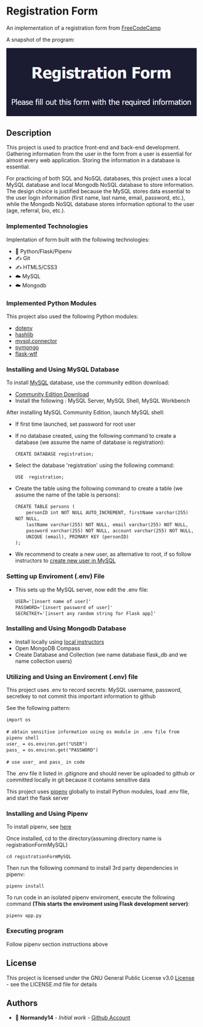 # Registration Form

An implementation of a registration form from [FreeCodeCamp](https://www.freecodecamp.org/learn/2022/responsive-web-design/learn-html-forms-by-building-a-registration-form/step-1)

A snapshot of the program: 

![snapshot](static/img/profile.PNG)

## Description

This project is used to practice front-end and back-end development. Gathering information from the user in the form from a user is essential for almost every web application. Storing the information in a database is essential.

For practicing of both SQL and NoSQL databases, this project uses a local MySQL database and local Mongodb NoSQL database to store information. The design choice is justified because the MySQL stores data essential to the user login information (first name, last name, email, password, etc.), while the Mongodb NoSQL database stores information optional to the user (age, referral, bio, etc.).

### Implemented Technologies

Implentation of form built with the following technologies:

* :snake: Python/Flask/Pipenv
* :writing_hand: Git
* :writing_hand: HTML5/CSS3
* :cloud: MySQL
* :cloud: Mongodb

### Implemented Python Modules

This project also used the following Python modules:

* [dotenv](https://pypi.org/project/python-dotenv/)
* [hashlib](https://pypi.org/project/hashlib/)
* [mysql.connector](https://pypi.org/project/mysql-connector-python/)
* [pymongo](https://pypi.org/project/pymongo/)
* [flask-wtf](https://pypi.org/project/Flask-WTF/)

### Installing and Using MySQL Database

To install [MySQL](https://www.mysql.com/) database, use the community edition download:

* [Community Edition Download](https://dev.mysql.com/downloads/)
* Install the following : MySQL Server, MySQL Shell, MySQL Workbench

After installing MySQL Community Edition, launch MySQL shell:

* If first time launched, set password for root user
* If no database created, using the following command to create a database (we assume the name of database is registration):
  
  ```
  CREATE DATABASE registration;
  ```
* Select the database 'registration' using the following command:

  ```
  USE  registration;
  ```
* Create the table using the following command to create a table (we assume the name of the table is persons):

  ```
  CREATE TABLE persons (
      personID int NOT NULL AUTO_INCREMENT, firstName varchar(255) NOT NULL, 
      lastName varchar(255) NOT NULL, email varchar(255) NOT NULL, 
      password varchar(255) NOT NULL, account varchar(255) NOT NULL, 
      UNIQUE (email), PRIMARY KEY (personID)
  );
  ```
  
* We recommend to create a new user, as alternative to root, if so follow instructors to [create new user in MySQL](https://hackr.io/blog/how-to-make-a-new-user-in-MySQL)

### Setting up Enviroment (.env) File
* This sets up the MySQL server, now edit the .env file:

  ```
  USER='[insert name of user]'
  PASSWORD='[insert password of user]'
  SECRETKEY='[insert any random string for Flask app]'
  ```

### Installing and Using Mongodb Database
* Install locally using [local instructors](https://www.mongodb.com/docs/manual/administration/install-community/)
* Open MongoDB Compass
* Create Database and Collection (we name database flask_db and we name collection users)

### Utilizing and Using an Enviroment (.env) file

This project uses .env to record secrets: MySQL username, password, secretkey to not commit this important information to github

See the following pattern:

```
import os 
 
# obtain sensitive information using os module in .env file from pipenv shell
user_ = os.environ.get("USER") 
pass_ = os.environ.get("PASSWORD")

# use user_ and pass_ in code
```

The .env file it listed in .gitignore and should never be uploaded to github or committed locally in git because it contains sensitive data

This project uses [pipenv](https://pipenv.pypa.io/en/latest/) globally to install Python modules, load .env file, and start the flask server

### Installing and Using Pipenv

To install pipenv, see [here](https://pipenv.pypa.io/en/latest/install/)

Once installed, cd to the directory(assuming directory name is registrationFormMySQL)

```
cd registrationFormMySQL
```

Then run the following command to install 3rd party dependencies in pipenv:

```
pipenv install
```

To run code in an isolated pipenv enviroment, execute the following command
**(This starts the enviroment using Flask development server)**:

```
pipenv app.py
```

### Executing program

Follow pipenv section instructions above

## License

This project is licensed under the GNU General Public License v3.0 [License](License.md) - see the LICENSE.md file for details

## Authors

* :ocean: **Normandy14** - *Initial work* - [Github Account](https://github.com/Normandy14)
